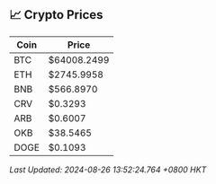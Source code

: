 ## 📈 Crypto Prices

| Coin | Price |
| ---- | ----- |
| BTC | $64008.2499 |
| ETH | $2745.9958 |
| BNB | $566.8970 |
| CRV | $0.3293 |
| ARB | $0.6007 |
| OKB | $38.5465 |
| DOGE | $0.1093 |

_Last Updated: 2024-08-26 13:52:24.764 +0800 HKT_
